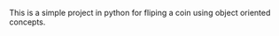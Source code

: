 <body>
  <p>This is a simple project in python for fliping a coin using object oriented concepts.  
  </p>
</body>
